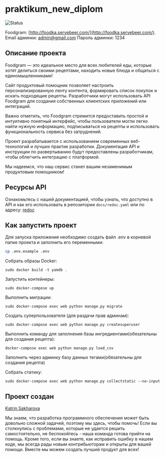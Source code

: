 # praktikum_new_diplom

![Status](https://github.com/KatrinDevelopment/foodgram-project-react/actions/workflows/foodgram_workflow.yml/badge.svg)

Foodgram: [http://foodka.servebeer.com/](http://foodka.servebeer.com/).
Email админки: admin@gmail.com
Пароль админки: 1234

## Описание проекта

Foodgram — это идеальное место для всех любителей еды, которые хотят делиться
своими рецептами, находить новые блюда и общаться с единомышленниками!

Сайт продуктовый помощник позволяет настроить персонализированную ленту
контента, формировать список покупок и искать подходящие рецепты. Разработчики
могут использовать API Foodgram для создания собственных клиентских приложений
или интеграций.

Важно отметить, что Foodgram стремится предоставить простой и интуитивно
понятный интерфейс, чтобы пользователи могли легко найти нужную информацию,
подписываться на рецепты и использовать функциональность сервиса без затруднений.

Проект разрабатывается с использованием современных веб-технологий и лучших
практик разработки. Документация API и инструкции по развертыванию будут
предоставлены разработчикам, чтобы облегчить интеграцию с платформой.

Мы надеемся, что наш сервис станет вашим незаменимым продуктовым помощником!

## Ресурсы API

Ознакомьтесь с нашей документацией, чтобы узнать, что доступно в API и как его
использовать в репозитории `docs/redoc.yaml` или по адресу:
[redoc](http://foodka.servepics.com/redoc/)

## Как запустить проект

Для запуска приложения необходимо создать файл .env в корневой папке проекта
и заполнить его переменными:

```bash
cp .env.example .env
```

Собрать образы Docker:

```docker
sudo docker build -t yamdb .
```

Запустить контейнеры:

```docker
sudo docker-compose up
```

Выполнить миграции:

```docker
sudo docker-compose exec web python manage.py migrate
```

Создать суперпользователя (для раздачи прав админам):

```docker
sudo docker-compose exec web python manage.py createsuperuser
```

Выполнить команду для заполнения базы ингредиентами(обязательны для создания
рецепта):

```docker
docker-compose exec web python manage.py load_csv
```

Заполнить через админку базу данных тегами(обязательны для создания рецепта)

Собрать статику:

```docker
sudo docker-compose exec web python manage.py collectstatic --no-input
```

## Проект создан

[Katrin Sakharova](https://github.com/KatrinDevelopment/)

Мы знаем, что разработка программного обеспечения может быть довольно сложной
задачей, поэтому мы здесь, чтобы помочь! Если вы столкнулись с проблемами,
которые не удается решить самостоятельно, не беспокойтесь - наша команда готова
прийти на помощь. Кроме того, если вы знаете, как исправить ошибку в нашем
коде, мы всегда рады новым контрибьюторам и открыты для вашей помощи.
Вместе мы можем создать лучший продукт для всех!
